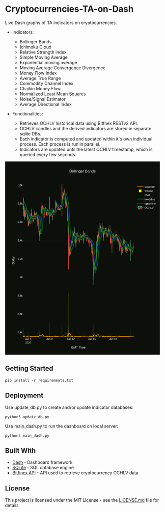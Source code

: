# Cryptocurrencies-TA-on-Dash 
Live Dash graphs of TA indicators on cryptocurrencies.

* Indicators:
    * Bollinger Bands
    * Ichimoku Cloud
    * Relative Strength Index
    * Simple Moving Average
    * Exponential moving average
    * Moving Average Convergence Divergence
    * Money Flow Index
    * Average True Range
    * Commodity Channel Index
    * Chaikin Money Flow
    * Normalized Least Mean Squares
    * Noise/Signal Estimator
    * Average Directional Index

* Functionalities:
    * Retrieves OCHLV historical data using Bitfnex RESTv2 API.
    * OCHLV candles and the derived indicators are stored in separate sqlite DBs.
    * Each indicator is computed and updated within it's own individual process. Each process is run in parallel.
    * Indicators are updated until the latest OCHLV timestamp, which is queried every few seconds.

![alt text](img/example_bb.png?raw=true "Bollinger Bands plot example")

## Getting Started
```
pip install -r requirements.txt
```

## Deployment
Use update_db.py to create and/or update indicator databases:
```
python3 update_db.py
```

Use main_dash.py to run the dashboard on local server:
```
python3 main_dash.py
```

## Built With

* [Dash](https://plotly.com/dash/) - Dashboard framework
* [SQLite](https://www.sqlite.org/) - SQL database engine
* [Bitfinex API](https://github.com/scottjbarr/bitfinex) - API used to retrieve cryptocurrency OCHLV data


## License
This project is licensed under the MIT License - see the [LICENSE.md](LICENSE.md) file for details


